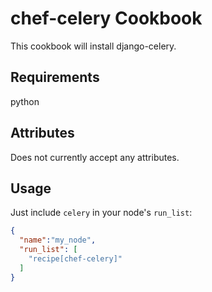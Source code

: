 chef-celery Cookbook
====================
This cookbook will install django-celery.

Requirements
------------
python

Attributes
----------
Does not currently accept any attributes.

Usage
-----

Just include `celery` in your node's `run_list`:

```json
{
  "name":"my_node",
  "run_list": [
    "recipe[chef-celery]"
  ]
}
```
